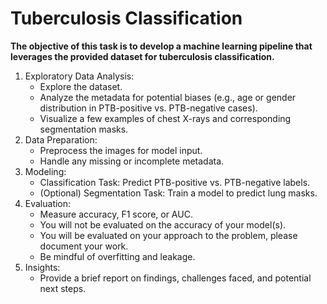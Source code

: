 # Tuberculosis Classification

**The objective of this task is to develop a machine learning pipeline that leverages the provided dataset for tuberculosis classification.**

1. Exploratory Data Analysis:
    - Explore the dataset.
    - Analyze the metadata for potential biases (e.g., age or gender distribution in PTB-positive vs. PTB-negative cases).
    - Visualize a few examples of chest X-rays and corresponding segmentation masks.
2. Data Preparation:
    - Preprocess the images for model input.
    - Handle any missing or incomplete metadata.
3. Modeling:
    - Classification Task: Predict PTB-positive vs. PTB-negative labels.
    - (Optional) Segmentation Task: Train a model to predict lung masks.
4. Evaluation:
    - Measure accuracy, F1 score, or AUC. 
    - You will not be evaluated on the accuracy of your model(s).
    - You will be evaluated on your approach to the problem, please document your work.
    - Be mindful of overfitting and leakage.
5. Insights:
    - Provide a brief report on findings, challenges faced, and potential next steps.
